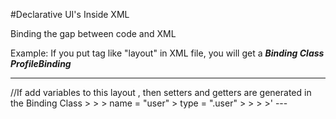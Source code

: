 #Declarative UI's Inside XML

Binding the gap between code and XML

Example:
If you put tag like "layout" in XML file, you will get a ***Binding Class ProfileBinding***

---
<!-- profile.xml -->
<layout>
<LinearLayout>
//If add variables to this layout , then setters and getters are generated in the Binding Class
>     <data>
>      <variable>
>      name = "user"
>      type = ".user"
>      </variable>
>     </data>
></LinearLayout>
></layout>'
---

